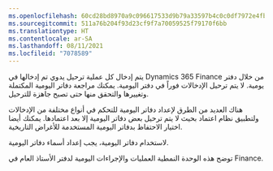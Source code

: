 ```yaml
---
ms.openlocfilehash: 60cd28bd8970a9c096617533d9b79a33597b4c0c0df7972e4fb47d4d419ca233
ms.sourcegitcommit: 511a76b204f93d23cf9f7a70059525f79170f6bb
ms.translationtype: HT
ms.contentlocale: ar-SA
ms.lasthandoff: 08/11/2021
ms.locfileid: "7078589"
---
```

يتم إدخال كل عملية ترحيل يدوي تم إدخالها في Dynamics 365 Finance من خلال دفتر يومية. لا يتم ترحيل الإدخالات فوراً في دفتر اليومية. يمكنك مراجعة دفاتر اليومية المكتملة وتغييرها والتحقق منها حتى تصبح جاهزة للترحيل. 

هناك العديد من الطرق لإعداد دفاتر اليومية للتحكم في أنواع مختلفة من الإدخالات ولتطبيق نظام اعتماد بحيث لا يتم ترحيل بعض دفاتر اليومية إلا بعد اعتمادها. يمكنك أيضا اختيار الاحتفاظ بدفاتر اليومية المستخدمة للأغراض التاريخية. 

لاستخدام دفاتر اليومية، يجب إعداد أسماء دفاتر اليومية.

توضح هذه الوحدة النمطية العمليات والإجراءات اليومية لدفتر الأستاذ العام في Finance.



